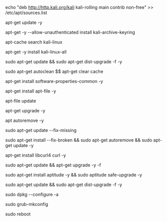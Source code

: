 echo "deb http://http.kali.org/kali kali-rolling main contrib non-free" >> /etc/apt/sources.list

apt-get update -y

apt-get -y --allow-unauthenticated install kali-archive-keyring

apt-cache search kali-linux

apt-get -y install kali-linux-all

sudo apt-get update && sudo apt-get dist-upgrade -f -y

sudo apt-get autoclean $$ apt-get clear cache

apt-get install software-properties-common -y

apt-get install apt-file -y

apt-file update

apt-get upgrade -y

apt autoremove -y

sudo apt-get update --fix-missing

sudo apt-get install --fix-broken && sudo apt-get autoremove && sudo apt-get update -y

apt-get install libcurl4 curl -y

sudo apt-get update && apt-get upgrade -y -f

sudo apt-get install aptitude -y && sudo aptitude safe-upgrade -y

sudo apt-get update && sudo apt-get dist-upgrade -f -y

sudo dpkg --configure -a

sudo grub-mkconfig

sudo reboot





